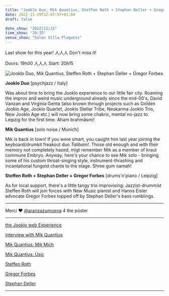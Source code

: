 ```yaml
---
title: "Jooklo Duo, Mik Quantius, Steffen Roth + Stephan Deller + Gregor Forbes"
date: 2022-11-29T12:07:57+01:00
draft: false

date_show: "2022|12|15"
time_show: "20:15"
venue_show: "Salon Villa Plagwitz"
---
```


Last show for this year! 人人人 Don't miss it! 

Doors: 19h00  人人人 Start: 20h15

![Jooklo Duo, Mik Quantius, Steffen Roth + Stephan Deller + Gregor Forbes](../../posters/2022-12-15.jpg)


**Jooklo Duo**
[psychjazz / Italy]

Was about time to bring the Jooklo experience to our little fair city. Roaming the improv and weird music underground already since the mid-00's, David Vanzan and Virginia Genta (also known through projects such as Golden Jooklo Age, Jooklo Quartet, Jooklo Stellar Tribe, Neokarma Jooklo Trio, New Jooklo Age etc.) will now bring some chakric, mental no-jazz to Leipzig for the first time. Aham brahmāsmi!


**Mik Quantius**
[solo noise / Munich]

Mik is back in town! If you were smart, you caught him last year joining the keyboard/drumkit freakout duo *Talibam!*. Those old enough and with their memory not completely hazed, migt remember Mik as a member of kraut commune Embryo. Anyway, here's your chance to see Mik solo - bringing some of his custom throat-singing style, instrument-thrashing and incantational fungoid chants to the stage. Shree gum namah!


**Steffen Roth + Stephan Deller + Gregor Forbes**
[drums'n'piano / Leipzig]

As for local support, there's a little tangy trio improvising: Jazzist-drummist Steffen Roth will join forces with New Music pianist and Hanns Eisler advocate Gregor Forbes topped off by Stephan Deller's bass rumblings. 

----

Merci ❤️ [@aranzazumoena](https://www.instagram.com/aranzazumoena) 4 the póster

----

[the Jooklo web Experience](http://jooklo.altervista.org/)

[interview with Mik Quantius](https://www.psychedelicbabymag.com/2021/08/mik-quantius.html)

[Mik Quantius: Mik Mich](https://hetgeneriek.bandcamp.com/album/mik-mich)

[Mik Quantius: Usic](https://artsyrecords.bandcamp.com/album/usic)

[Steffen Roth](https://www.steffenroth.de/)

[Gregor Forbes](https://www.neue-musik-leipzig.de/lehrer-und-faecher/klavierunterricht/gregor-forbes/)

[Stephan Deller](https://soundcloud.com/user-788984365)

----